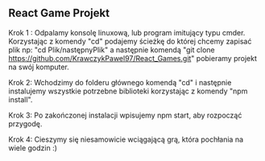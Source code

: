 

## React Game Projekt

Krok 1 : Odpalamy konsolę linuxową, lub program imitujący typu cmder. Korzystając z komendy "cd" podajemy ścieżkę do której chcemy zapisać plik np: "cd Plik/następnyPlik" a następnie komendą "git clone https://github.com/KrawczykPawel97/React_Games.git" pobieramy projekt na swój komputer.

Krok 2: Wchodzimy do folderu głównego komendą "cd" i następnie instalujemy wszystkie potrzebne biblioteki korzystając z komendy "npm install".

Krok 3: Po zakończonej instalacji wpisujemy npm start, aby rozpocząć przygodę.

Krok 4: Cieszymy się niesamowicie wciągającą grą, która pochłania na wiele godzin :)
